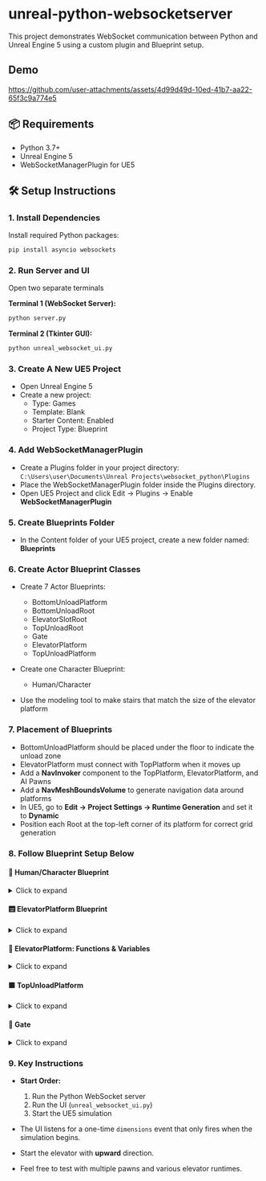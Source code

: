 # unreal-python-websocketserver

This project demonstrates WebSocket communication between Python and Unreal Engine 5 using a custom plugin and Blueprint setup.

## Demo
https://github.com/user-attachments/assets/4d99d49d-10ed-41b7-aa22-65f3c9a774e5

## 📦 Requirements

- Python 3.7+
- Unreal Engine 5
- WebSocketManagerPlugin for UE5

## 🛠️ Setup Instructions

### 1. Install Dependencies

Install required Python packages:

```bash
pip install asyncio websockets
```

### 2. Run Server and UI

Open two separate terminals

**Terminal 1 (WebSocket Server):**
```bash
python server.py
```

**Terminal 2 (Tkinter GUI):**
```bash
python unreal_websocket_ui.py
```

### 3. Create A New UE5 Project

- Open Unreal Engine 5
- Create a new project:
  - Type: Games
  - Template: Blank
  - Starter Content: Enabled
  - Project Type: Blueprint

### 4. Add WebSocketManagerPlugin

- Create a Plugins folder in your project directory:  
  `C:\Users\user\Documents\Unreal Projects\websocket_python\Plugins`
- Place the WebSocketManagerPlugin folder inside the Plugins directory.
- Open UE5 Project and click Edit → Plugins → Enable **WebSocketManagerPlugin**

### 5. Create Blueprints Folder

- In the Content folder of your UE5 project, create a new folder named: **Blueprints**

### 6. Create Actor Blueprint Classes

- Create 7 Actor Blueprints:
  - BottomUnloadPlatform
  - BottomUnloadRoot
  - ElevatorSlotRoot
  - TopUnloadRoot
  - Gate
  - ElevatorPlatform
  - TopUnloadPlatform

- Create one Character Blueprint:
  - Human/Character

- Use the modeling tool to make stairs that match the size of the elevator platform

### 7. Placement of Blueprints

- BottomUnloadPlatform should be placed under the floor to indicate the unload zone
- ElevatorPlatform must connect with TopPlatform when it moves up
- Add a **NavInvoker** component to the TopPlatform, ElevatorPlatform, and AI Pawns
- Add a **NavMeshBoundsVolume** to generate navigation data around platforms
- In UE5, go to **Edit → Project Settings → Runtime Generation** and set it to **Dynamic**
- Position each Root at the top-left corner of its platform for correct grid generation

### 8. Follow Blueprint Setup Below

#### 🧍 Human/Character Blueprint

<details>
<summary>Click to expand</summary>

<img width="2448" height="739" alt="Human 1" src="https://github.com/user-attachments/assets/a4eb8c66-ca77-419a-a4d9-9c6fada019fd" />
<img width="2308" height="1086" alt="Human 2" src="https://github.com/user-attachments/assets/a3e88bfe-b401-44e7-9acc-124d2fd150a1" />
<img width="2510" height="861" alt="Human 3" src="https://github.com/user-attachments/assets/a483e44a-3989-43a1-abf9-fb83b51d46a7" />
<img width="2417" height="1059" alt="Human 4" src="https://github.com/user-attachments/assets/df0d9c75-823c-4ef5-b720-ef45de8de383" />

</details>

#### 🛗 ElevatorPlatform Blueprint

<details>
<summary>Click to expand</summary>

<img width="2226" height="776" alt="Elevator 1" src="https://github.com/user-attachments/assets/e4a6ef0a-c62a-4cd1-8961-e090b8bbbac6" />
<img width="2364" height="1149" alt="Elevator 2" src="https://github.com/user-attachments/assets/a89ea7cb-6c33-4cc7-9a50-b943fa34ce1a" />
<img width="2413" height="1002" alt="Elevator 3" src="https://github.com/user-attachments/assets/bac03785-655f-4851-b17a-3f795745e68e" />
<img width="1949" height="590" alt="Elevator 4" src="https://github.com/user-attachments/assets/511cbdaa-56c5-469a-9985-dfcaf345eff5" />
<img width="1809" height="1019" alt="Elevator 5" src="https://github.com/user-attachments/assets/77e069ab-e135-42b9-a904-f821f95d6bf5" />
<img width="1846" height="905" alt="Elevator 6" src="https://github.com/user-attachments/assets/ad41ea2b-b69b-43ae-9823-d9859e7fb16e" />
<img width="1824" height="711" alt="Elevator 7" src="https://github.com/user-attachments/assets/9455f735-6e64-40d9-98c8-843fc8a3ffd5" />
<img width="2327" height="904" alt="Elevator 8" src="https://github.com/user-attachments/assets/6f5cf12a-c7d9-4e09-a0ee-fc52993c5c26" />
<img width="2372" height="816" alt="Elevator 9" src="https://github.com/user-attachments/assets/cce67c76-2234-4114-85f6-09a9dfa57056" />

</details>

#### 🔧 ElevatorPlatform: Functions & Variables

<details>
<summary>Click to expand</summary>

<img width="513" height="856" alt="Var 1" src="https://github.com/user-attachments/assets/2617f3b9-051c-4beb-ba87-93d2fe7ff711" />
<img width="1681" height="714" alt="Var 2" src="https://github.com/user-attachments/assets/d76b216c-0908-42e3-ad78-2bd59c2e2d19" />
<img width="769" height="658" alt="Var 3" src="https://github.com/user-attachments/assets/75b9a371-409e-44fc-9205-11b719e0d19e" />
<img width="1441" height="584" alt="Var 4" src="https://github.com/user-attachments/assets/b4e64c9c-9200-4fc5-b2f7-ec27f885e2c5" />
<img width="2360" height="605" alt="Var 5" src="https://github.com/user-attachments/assets/cb8d1f2b-e7d0-48a2-ae02-a55fa44b9de6" />
<img width="1735" height="536" alt="Var 6" src="https://github.com/user-attachments/assets/a9b763b5-9e66-424a-8292-880e53fd7e1e" />
<img width="724" height="661" alt="Var 7" src="https://github.com/user-attachments/assets/b982e171-8afa-4e8e-a365-2c6f2bf06a2d" />
<img width="2454" height="784" alt="Var 8" src="https://github.com/user-attachments/assets/abe1ca54-5b84-4c6d-95f5-a63156313c0b" />

</details>

#### 🟪 TopUnloadPlatform

<details>
<summary>Click to expand</summary>

<img width="1409" height="571" alt="TopUnload" src="https://github.com/user-attachments/assets/8f4227c2-375c-45d7-b1f9-72e12b763646" />

</details>

#### 🚪 Gate

<details>
<summary>Click to expand</summary>

<img width="1216" height="483" alt="Gate" src="https://github.com/user-attachments/assets/4d175d27-c9ef-46f9-9c26-91a5579915cc" />

> 💡 **Timeline Setup:** Click on the Timeline to edit it and add a Float Track. Add one keyframe at `0,0` and one at `1,1`. Then right-click on both and set interpolation to **Auto**.

</details>

### 9. Key Instructions

- **Start Order:**
  1. Run the Python WebSocket server
  2. Run the UI (`unreal_websocket_ui.py`)
  3. Start the UE5 simulation

- The UI listens for a one-time `dimensions` event that only fires when the simulation begins.

- Start the elevator with **upward** direction.

- Feel free to test with multiple pawns and various elevator runtimes.
